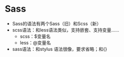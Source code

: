 # Sass

* Sass的语法有两个Sass（旧）和Scss（新）
* scss语法：和less语法类似，支持嵌套、支持变量……
  * scss：$变量名
  * less：@变量名
* sass语法：和stylus 语法很像，要求省略；和{}

